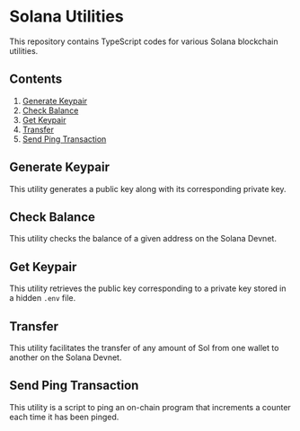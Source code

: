 # Solana Utilities

This repository contains TypeScript codes for various Solana blockchain utilities.

## Contents

1. [Generate Keypair](#keypair-generator)
2. [Check Balance](#check-balance)
3. [Get Keypair](#get-keypair)
4. [Transfer](#transfer)
5. [Send Ping Transaction](#send-ping-transaction)

## Generate Keypair <a id='keypair-generator'></a>

This utility generates a public key along with its corresponding private key.

## Check Balance <a id='check-balance'></a>

This utility checks the balance of a given address on the Solana Devnet.

## Get Keypair <a id='get-keypair'></a>

This utility retrieves the public key corresponding to a private key stored in a hidden `.env` file.

## Transfer <a id='transfer'></a>

This utility facilitates the transfer of any amount of Sol from one wallet to another on the Solana Devnet.

## Send Ping Transaction <a id='send-ping-transaction'></a>

This utility is a script to ping an on-chain program that increments a counter each time it has been pinged.

